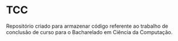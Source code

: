 # TCC
Repositório criado para armazenar código referente ao trabalho de conclusão de curso para o Bacharelado em Ciência da Computação.
